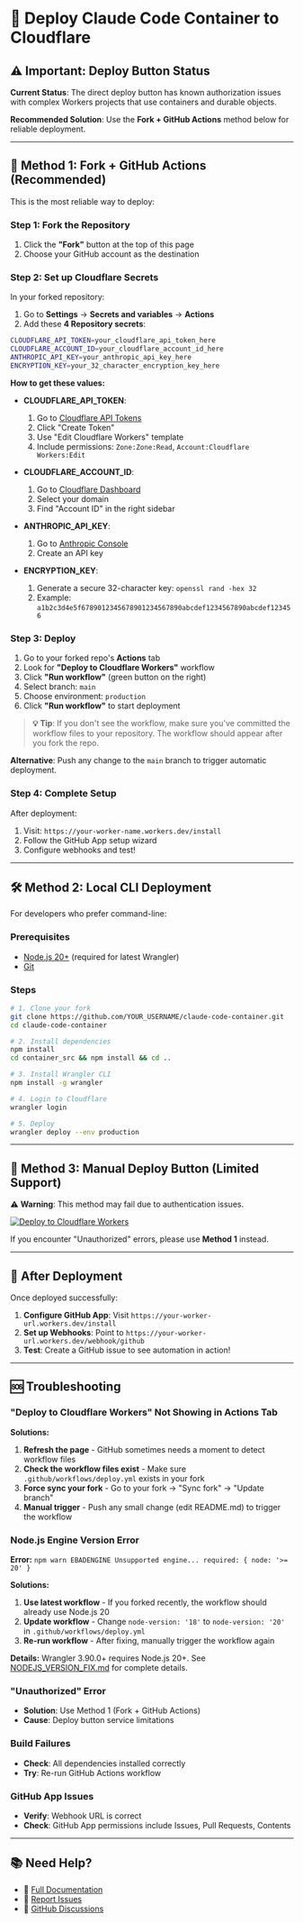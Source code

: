 # 🚀 Deploy Claude Code Container to Cloudflare

## ⚠️ Important: Deploy Button Status

**Current Status**: The direct deploy button has known authorization issues with complex Workers projects that use containers and durable objects.

**Recommended Solution**: Use the **Fork + GitHub Actions** method below for reliable deployment.

---

## 🎯 **Method 1: Fork + GitHub Actions** (Recommended)

This is the most reliable way to deploy:

### Step 1: Fork the Repository
1. Click the **"Fork"** button at the top of this page
2. Choose your GitHub account as the destination

### Step 2: Set up Cloudflare Secrets
In your forked repository:

1. Go to **Settings** → **Secrets and variables** → **Actions**
2. Add these **4 Repository secrets**:

```bash
CLOUDFLARE_API_TOKEN=your_cloudflare_api_token_here
CLOUDFLARE_ACCOUNT_ID=your_cloudflare_account_id_here
ANTHROPIC_API_KEY=your_anthropic_api_key_here
ENCRYPTION_KEY=your_32_character_encryption_key_here
```

**How to get these values:**

- **CLOUDFLARE_API_TOKEN**: 
  1. Go to [Cloudflare API Tokens](https://dash.cloudflare.com/profile/api-tokens)
  2. Click "Create Token"
  3. Use "Edit Cloudflare Workers" template
  4. Include permissions: `Zone:Zone:Read`, `Account:Cloudflare Workers:Edit`

- **CLOUDFLARE_ACCOUNT_ID**: 
  1. Go to [Cloudflare Dashboard](https://dash.cloudflare.com/)
  2. Select your domain
  3. Find "Account ID" in the right sidebar

- **ANTHROPIC_API_KEY**: 
  1. Go to [Anthropic Console](https://console.anthropic.com/)
  2. Create an API key

- **ENCRYPTION_KEY**: 
  1. Generate a secure 32-character key: `openssl rand -hex 32`
  2. Example: `a1b2c3d4e5f6789012345678901234567890abcdef1234567890abcdef123456`

### Step 3: Deploy
1. Go to your forked repo's **Actions** tab
2. Look for **"Deploy to Cloudflare Workers"** workflow
3. Click **"Run workflow"** (green button on the right)
4. Select branch: `main`
5. Choose environment: `production`
6. Click **"Run workflow"** to start deployment

> **💡 Tip**: If you don't see the workflow, make sure you've committed the workflow files to your repository. The workflow should appear after you fork the repo.

**Alternative**: Push any change to the `main` branch to trigger automatic deployment.

### Step 4: Complete Setup
After deployment:
1. Visit: `https://your-worker-name.workers.dev/install`
2. Follow the GitHub App setup wizard
3. Configure webhooks and test!

---

## 🛠️ **Method 2: Local CLI Deployment**

For developers who prefer command-line:

### Prerequisites
- [Node.js 20+](https://nodejs.org/) (required for latest Wrangler)
- [Git](https://git-scm.com/)

### Steps

```bash
# 1. Clone your fork
git clone https://github.com/YOUR_USERNAME/claude-code-container.git
cd claude-code-container

# 2. Install dependencies
npm install
cd container_src && npm install && cd ..

# 3. Install Wrangler CLI
npm install -g wrangler

# 4. Login to Cloudflare
wrangler login

# 5. Deploy
wrangler deploy --env production
```

---

## 🔧 **Method 3: Manual Deploy Button** (Limited Support)

⚠️ **Warning**: This method may fail due to authentication issues.

[![Deploy to Cloudflare Workers](https://deploy.workers.cloudflare.com/button)](https://deploy.workers.cloudflare.com/?url=https://github.com/DefikitTeam/claude-code-container)

If you encounter "Unauthorized" errors, please use **Method 1** instead.

---

## 🎉 **After Deployment**

Once deployed successfully:

1. **Configure GitHub App**: Visit `https://your-worker-url.workers.dev/install`
2. **Set up Webhooks**: Point to `https://your-worker-url.workers.dev/webhook/github`
3. **Test**: Create a GitHub issue to see automation in action!

---

## 🆘 **Troubleshooting**

### "Deploy to Cloudflare Workers" Not Showing in Actions Tab
**Solutions:**
1. **Refresh the page** - GitHub sometimes needs a moment to detect workflow files
2. **Check the workflow files exist** - Make sure `.github/workflows/deploy.yml` exists in your fork
3. **Force sync your fork** - Go to your fork → "Sync fork" → "Update branch"
4. **Manual trigger** - Push any small change (edit README.md) to trigger the workflow

### Node.js Engine Version Error
**Error:** `npm warn EBADENGINE Unsupported engine... required: { node: '>= 20' }`

**Solutions:**
1. **Use latest workflow** - If you forked recently, the workflow should already use Node.js 20
2. **Update workflow** - Change `node-version: '18'` to `node-version: '20'` in `.github/workflows/deploy.yml`
3. **Re-run workflow** - After fixing, manually trigger the workflow again

**Details:** Wrangler 3.90.0+ requires Node.js 20+. See [NODEJS_VERSION_FIX.md](./NODEJS_VERSION_FIX.md) for complete details.

### "Unauthorized" Error
- **Solution**: Use Method 1 (Fork + GitHub Actions)
- **Cause**: Deploy button service limitations

### Build Failures
- **Check**: All dependencies installed correctly
- **Try**: Re-run GitHub Actions workflow

### GitHub App Issues
- **Verify**: Webhook URL is correct
- **Check**: GitHub App permissions include Issues, Pull Requests, Contents

---

## 📚 **Need Help?**

- 📖 [Full Documentation](./README.md)
- 🐛 [Report Issues](https://github.com/DefikitTeam/claude-code-container/issues)
- 💬 [GitHub Discussions](https://github.com/DefikitTeam/claude-code-container/discussions)
